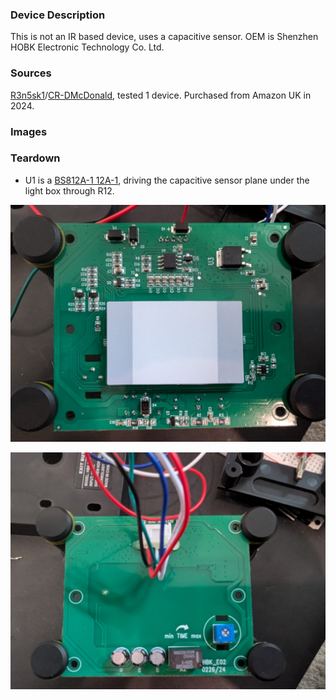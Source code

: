 ### Device Description

This is not an IR based device, uses a capacitive sensor. OEM is Shenzhen HOBK Electronic Technology Co. Ltd.

### Sources

[R3n5sk1](https://twitter.com/R3n5k1)/[CR-DMcDonald](https://github.com/CR-DMcDonald), tested 1 device. Purchased from Amazon UK in 2024.

### Images


### Teardown

* U1 is a [BS812A-1 12A-1](https://www.holtek.com/page/vg/BS814A-1), driving the capacitive sensor plane under the light box through R12.

![hbk-e010e2_pcb_front](img/hbk-e01e02-pcb-front.jpeg)

![hbk-e010e2_pcb_rear](img/hbk-e01e02-pcb-rear.jpeg)

